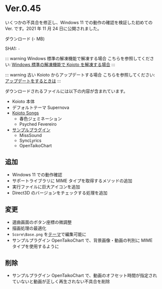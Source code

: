 # Ver.0.45

いくつかの不具合を修正し、Windows 11 での動作の確認を検証した初めての Ver. です。2021 年 11 月 24 日に公開されました。

<Download link="/files/Koioto-Ver.0.45.zip" label="Ver.0.45">ダウンロード (- MB)</Download>

SHA1: `-`

::: warning Windows 標準の解凍機能で解凍する場合
こちらを参照してください: [Windows 標準の解凍機能で Koioto を解凍する場合](/unzip.html)
:::

::: warning 古い Koioto からアップデートする場合
こちらを参照してください: [アップデートをするときは](/update.html)
:::

ダウンロードされるファイルには以下の内容が含まれています。

- Koioto 本体
- デフォルトテーマ Supernova
- [Koioto Songs](/features/koioto-songs.html)
  - 春色ジェミネーション
  - Psyched Fevereiro
- [サンプルプラグイン](/plugin/samples.html)
  - MissSound
  - SyncLyrics
  - OpenTaikoChart

## 追加

- Windows 11 での動作確認
- サポートライブラリに MIME タイプを取得するメソッドの追加
- 実行ファイルに巨大アイコンを追加
- Direct3D のバージョンをチェックする処理を追加

## 変更

- 選曲画面のボタン座標の微調整
- 描画処理の最適化
- `Score\Base.png` を[テーマ](/theme/)で編集可能に
- サンプルプラグイン OpenTaikoChart で、背景画像・動画の判別に MIME タイプを使用するように

## 削除

- サンプルプラグイン OpenTaikoChart で、動画のオフセット時間が指定されていないと動画が正しく再生されない不具合を削除